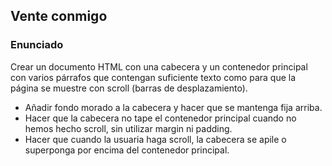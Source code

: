 ## Vente conmigo

### Enunciado

Crear un documento HTML con una cabecera y un contenedor principal con varios párrafos que contengan suficiente texto como para que la página se muestre con scroll (barras de desplazamiento).

- Añadir fondo morado a la cabecera y hacer que se mantenga fija arriba.
- Hacer que la cabecera no tape el contenedor principal cuando no hemos hecho scroll, sin utilizar margin ni padding.
- Hacer que cuando la usuaria haga scroll, la cabecera se apile o superponga por encima del contenedor principal.

